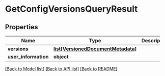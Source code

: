 # GetConfigVersionsQueryResult

## Properties
Name | Type | Description | Notes
------------ | ------------- | ------------- | -------------
**versions** | [**list[VersionedDocumentMetadata]**](VersionedDocumentMetadata.md) |  | [optional] 
**user_information** | **object** |  | [optional] 

[[Back to Model list]](../README.md#documentation-for-models) [[Back to API list]](../README.md#documentation-for-api-endpoints) [[Back to README]](../README.md)


